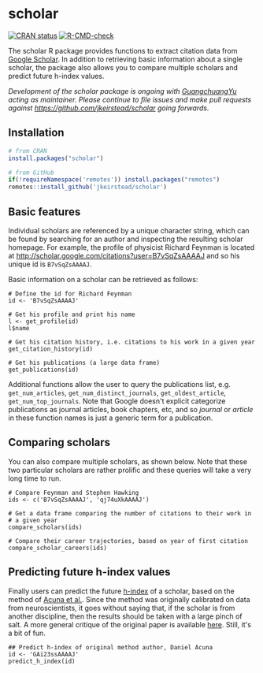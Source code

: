 # scholar
<!-- badges: start -->
[![CRAN status](https://www.r-pkg.org/badges/version/scholar)](https://CRAN.R-project.org/package=scholar)
[![R-CMD-check](https://github.com/jkeirstead/scholar/workflows/R-CMD-check/badge.svg)](https://github.com/jkeirstead/scholar/actions)
<!-- badges: end -->

The scholar R package provides functions to extract citation data from [Google Scholar](http://scholar.google.com).  In addition to retrieving basic information about a single scholar, the package also allows you to compare multiple scholars and predict future h-index values.

*Development of the scholar package is ongoing with [GuangchuangYu](https://github.com/GuangchuangYu) acting as maintainer. 
Please continue to file issues and make pull requests against https://github.com/jkeirstead/scholar going forwards.*

## Installation

```r
# from CRAN
install.packages("scholar")

# from GitHub
if(!requireNamespace('remotes')) install.packages("remotes")
remotes::install_github('jkeirstead/scholar')
```

## Basic features

Individual scholars are referenced by a unique character string, which can be found by searching for an author and inspecting the resulting scholar homepage.  For example, the profile of physicist Richard Feynman is located at http://scholar.google.com/citations?user=B7vSqZsAAAAJ and so his unique id is `B7vSqZsAAAAJ`.

Basic information on a scholar can be retrieved as follows:

```
# Define the id for Richard Feynman
id <- 'B7vSqZsAAAAJ'

# Get his profile and print his name
l <- get_profile(id)
l$name 

# Get his citation history, i.e. citations to his work in a given year 
get_citation_history(id)

# Get his publications (a large data frame)
get_publications(id)
```

Additional functions allow the user to query the publications list, e.g. `get_num_articles`, `get_num_distinct_journals`, `get_oldest_article`, `get_num_top_journals`.  Note that Google doesn't explicit categorize publications as journal articles, book chapters, etc, and so *journal* or *article* in these function names is just a generic term for a publication.

## Comparing scholars

You can also compare multiple scholars, as shown below.  Note that these two particular scholars are rather prolific and these queries will take a very long time to run.

```
# Compare Feynman and Stephen Hawking
ids <- c('B7vSqZsAAAAJ', 'qj74uXkAAAAJ')

# Get a data frame comparing the number of citations to their work in
# a given year 
compare_scholars(ids)

# Compare their career trajectories, based on year of first citation
compare_scholar_careers(ids)
```

## Predicting future h-index values

Finally users can predict the future [h-index](http://en.wikipedia.org/wiki/H-index) of a scholar, based on the method of [Acuna et al.](https://www.nature.com/nature/articles/489201a).  Since the method was originally calibrated on data from neuroscientists, it goes without saying that, if the scholar is from another discipline, then the results should be taken with a large pinch of salt.  A more general critique of the original paper is available   [here](http://simplystatistics.org/2012/10/10/whats-wrong-with-the-predicting-h-index-paper/).  Still, it's a bit of fun.  

```
## Predict h-index of original method author, Daniel Acuna
id <- 'GAi23ssAAAAJ'
predict_h_index(id)
```
